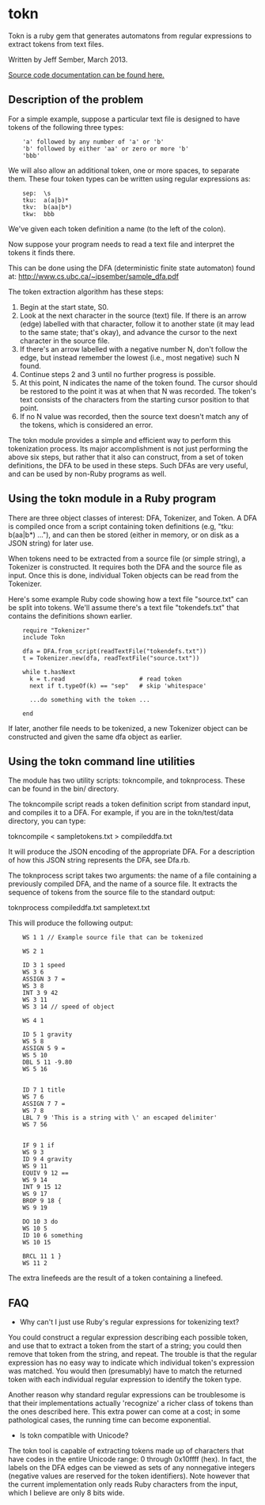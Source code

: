 tokn 
=======
Tokn is a ruby gem that generates automatons from regular expressions to extract tokens from text files.

Written by Jeff Sember, March 2013.

[Source code documentation can be found here.](http://rubydoc.info/gems/tokn/frames)


Description of the problem
------

For a simple example, suppose a particular text file is designed to have
tokens of the following three types:

		'a' followed by any number of 'a' or 'b'
		'b' followed by either 'aa' or zero or more 'b'
		'bbb'
      
We will also allow an additional token, one or more spaces, to separate them.
These four token types can be written using regular expressions as:
 
		sep:  \s
		tku:  a(a|b)*
		tkv:  b(aa|b*)
		tkw:  bbb
      
We've given each token definition a name (to the left of the colon).  
 
Now suppose your program needs to read a text file and interpret the tokens it
finds there.  

This can be done using the DFA (deterministic finite state automaton) found at: <http://www.cs.ubc.ca/~jpsember/sample_dfa.pdf> 


The token extraction algorithm has these steps:
 
1. Begin at the start state, S0.
1. Look at the next character in the source (text) file.  If there is an arrow (edge) labelled with that character, follow it to another state (it may lead to the same state; that's okay), and advance the cursor to the next character in the source file.
1.  If there's an arrow labelled with a negative number N, don't follow the edge, but instead remember the lowest (i.e., most negative) such N found.
1.  Continue steps 2 and 3 until no further progress is possible.
1.  At this point, N indicates the name of the token found.  The cursor should be restored to the point it was at when that N was recorded.  The token's text consists of the characters from the starting cursor position to that point.
1.  If no N value was recorded, then the source text doesn't match any of the tokens, which is considered an error.
   

The tokn module provides a simple and efficient way to perform this tokenization process.
Its major accomplishment is not just performing the above six steps, but rather that
it also can construct, from a set of token definitions, the DFA to be used in these steps.
Such DFAs are very useful, and can be used by non-Ruby programs as well.


Using the tokn module in a Ruby program
------

There are three object classes of interest: DFA, Tokenizer, and Token.  A DFA is
compiled once from a script containing token definitions (e.g, "tku:  b(aa|b*) ..."),
and can then be stored (either in memory, or on disk as a JSON string) for later use.

When tokens need to be extracted from a source file (or simple string), a Tokenizer is
constructed.  It requires both the DFA and the source file as input.  Once this is done,
individual Token objects can be read from the Tokenizer.

Here's some example Ruby code showing how a text file "source.txt" can be split into 
tokens.  We'll assume there's a text file "tokendefs.txt" that contains the
definitions shown earlier.

		require "Tokenizer"
		include Tokn 
		
		dfa = DFA.from_script(readTextFile("tokendefs.txt"))
		t = Tokenizer.new(dfa, readTextFile("source.txt"))
		
		while t.hasNext
		  k = t.read                     # read token
		  next if t.typeOf(k) == "sep"   # skip 'whitespace'
		  
		  ...do something with the token ...
		
		end
  
If later, another file needs to be tokenized, a new Tokenizer object can be
constructed and given the same dfa object as earlier.


Using the tokn command line utilities
------

The module has two utility scripts: tokncompile, and toknprocess.  These can be
found in the bin/ directory.

The tokncompile script reads a token definition script from standard input, and
compiles it to a DFA.  For example, if you are in the tokn/test/data directory, you can 
type:
  
  tokncompile < sampletokens.txt > compileddfa.txt
  
It will produce the JSON encoding of the appropriate DFA.  For a description of how
this JSON string represents the DFA, see Dfa.rb.

The toknprocess script takes two arguments: the name of a file containing a 
previously compiled DFA, and the name of a source file.  It extracts the sequence
of tokens from the source file to the standard output:

  toknprocess compileddfa.txt sampletext.txt

This will produce the following output:

		WS 1 1 // Example source file that can be tokenized 
		
		WS 2 1 
		
		ID 3 1 speed
		WS 3 6  
		ASSIGN 3 7 =
		WS 3 8  
		INT 3 9 42
		WS 3 11    
		WS 3 14 // speed of object
		
		WS 4 1 
		
		ID 5 1 gravity
		WS 5 8  
		ASSIGN 5 9 =
		WS 5 10  
		DBL 5 11 -9.80
		WS 5 16 
		
		
		ID 7 1 title
		WS 7 6  
		ASSIGN 7 7 =
		WS 7 8  
		LBL 7 9 'This is a string with \' an escaped delimiter'
		WS 7 56 
		
		
		IF 9 1 if
		WS 9 3  
		ID 9 4 gravity
		WS 9 11  
		EQUIV 9 12 ==
		WS 9 14  
		INT 9 15 12
		WS 9 17  
		BROP 9 18 {
		WS 9 19 
		  
		DO 10 3 do
		WS 10 5  
		ID 10 6 something
		WS 10 15 
		
		BRCL 11 1 }
		WS 11 2 
  
The extra linefeeds are the result of a token containing a linefeed.


FAQ
--------

* Why can't I just use Ruby's regular expressions for tokenizing text?

You could construct a regular expression describing each possible token, and use that
to extract a token from the start of a string; you could then remove that token from the
string, and repeat.  The trouble is that the regular expression has no easy way to indicate
which individual token's expression was matched.  You would then (presumably) have to match 
the returned token with each individual regular expression to identify the token type.

Another reason why standard regular expressions can be troublesome is that their 
implementations actually 'recognize' a richer class of tokens than the ones described 
here.  This extra power can come at a cost; in some pathological cases, the running time
can become exponential.

* Is tokn compatible with Unicode?

The tokn tool is capable of extracting tokens made up of characters that have
codes in the entire Unicode range: 0 through 0x10ffff (hex).  In fact, the labels
on the DFA edges can be viewed as sets of any nonnegative integers (negative
values are reserved for the token identifiers).  Note however that the current implementation
only reads Ruby characters from the input, which I believe are only 8 bits wide.

